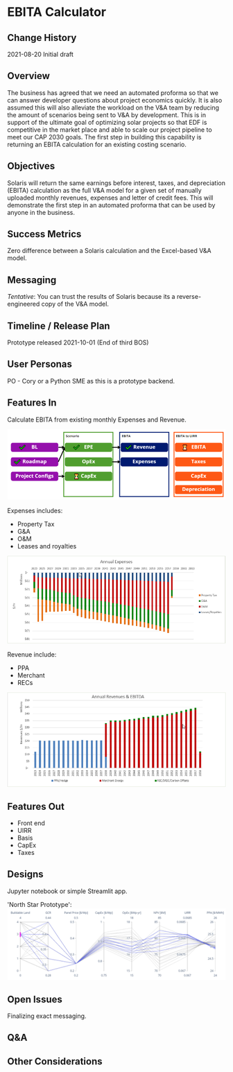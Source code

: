 # EBITA Calculator

## Change History
2021-08-20 Initial draft

## Overview
The business has agreed that we need an automated proforma so that we can answer developer questions about project economics quickly. It is also assumed this will also alleviate the workload on the V&A team by reducing the amount of scenarios being sent to V&A by development. This is in support of the ultimate goal of optimizing solar projects so that EDF is competitive in the market place and able to scale our project pipeline to meet our CAP 2030 goals. The first step in building this capability is returning an EBITA calculation for an existing costing scenario. 

## Objectives
Solaris will return the same earnings before interest, taxes, and depreciation (EBITA) calculation as the full V&A model for a given set of manually uploaded monthly revenues, expenses and letter of credit fees. This will demonstrate the first step in an automated proforma that can be used by anyone in the business. 

## Success Metrics
Zero difference between a Solaris calculation and the Excel-based V&A model.

## Messaging
_Tentative_: You can trust the results of Solaris because its a reverse-engineered copy of the V&A model. 

## Timeline / Release Plan
Prototype released 2021-10-01 (End of third BOS)

## User Personas
PO - Cory or a Python SME as this is a prototype backend.

## Features In
Calculate EBITA from existing monthly Expenses and Revenue.

![Modeling](images/Modeling.png)

Expenses includes:
- Property Tax
- G&A
- O&M
- Leases and royalties

![Expenses](images/Expenses.png)

Revenue include:
- PPA
- Merchant
- RECs

![Revenue](images/Revenue.png)

## Features Out
- Front end
- UIRR
- Basis
- CapEx
- Taxes

## Designs
Jupyter notebook or simple Streamlit app. 

'North Star Prototype':
![Parallel Coordinates](images/ParallelCoordinates.png)

## Open Issues
Finalizing exact messaging. 

## Q&A

## Other Considerations
